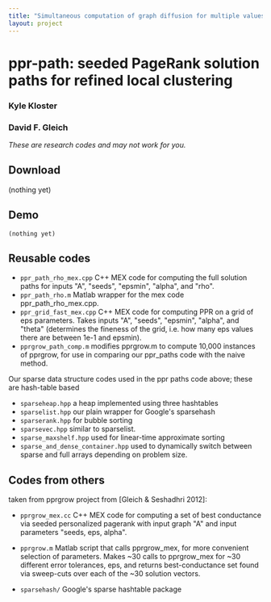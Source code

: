 ```yaml
---
title: "Simultaneous computation of graph diffusion for multiple values of error tolerance"
layout: project
---
```


ppr-path: seeded PageRank solution paths for refined local clustering
==========================================

### Kyle Kloster
### David F. Gleich


_These are research codes and may not work for you._

Download
--------

(nothing yet)

Demo
--------
	(nothing yet)
    
Reusable codes
--------------
* `ppr_path_rho_mex.cpp` C++ MEX code for computing the full solution paths for inputs "A", "seeds", "epsmin", "alpha", and "rho".
* `ppr_path_rho.m` Matlab wrapper for the mex code ppr_path_rho_mex.cpp.
* `ppr_grid_fast_mex.cpp` C++ MEX code for computing PPR on a grid of eps parameters. Takes inputs "A", "seeds", "epsmin", "alpha", and "theta" (determines the fineness of the grid, i.e. how many eps values there are between 1e-1 and epsmin).
* `pprgrow_path_comp.m` modifies pprgrow.m to compute 10,000 instances of pprgrow, for use in comparing our ppr_paths code with the naive method.

Our sparse data structure codes used in the ppr paths code above; these are hash-table based 

* `sparseheap.hpp` a heap implemented using three hashtables
* `sparselist.hpp` our plain wrapper for Google's sparsehash
* `sparserank.hpp` for bubble sorting
* `sparsevec.hpp`  similar to sparselist.
* `sparse_maxshelf.hpp` used for linear-time approximate sorting
* `sparse_and_dense_container.hpp` used to dynamically switch between sparse and full arrays depending on problem size.


Codes from others
-----------------

taken from pprgrow project from [Gleich & Seshadhri 2012]:

* `pprgrow_mex.cc` C++ MEX code for computing a set of best conductance via seeded personalized pagerank with input graph "A" and input parameters "seeds, eps, alpha".
*  `pprgrow.m` Matlab script that calls pprgrow_mex, for more convenient selection of parameters. Makes ~30 calls to pprgrow_mex for ~30 different error tolerances, eps, and returns best-conductance set found via sweep-cuts over each of the ~30 solution vectors.

* `sparsehash/`  Google's sparse hashtable package		
